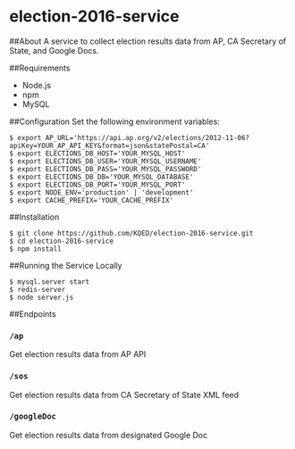 # election-2016-service

##About
A service to collect election results data from AP, CA Secretary of State, and Google Docs.

##Requirements
- Node.js
- npm
- MySQL

##Configuration
Set the following environment variables:
```
$ export AP_URL='https://api.ap.org/v2/elections/2012-11-06?apiKey=YOUR_AP_API_KEY&format=json&statePostal=CA'
$ export ELECTIONS_DB_HOST='YOUR_MYSQL_HOST'
$ export ELECTIONS_DB_USER='YOUR_MYSQL_USERNAME'
$ export ELECTIONS_DB_PASS='YOUR_MYSQL_PASSWORD'
$ export ELECTIONS_DB_DB='YOUR_MYSQL_DATABASE'
$ export ELECTIONS_DB_PORT='YOUR_MYSQL_PORT'
$ export NODE_ENV='production' | 'development'
$ export CACHE_PREFIX='YOUR_CACHE_PREFIX'
```

##Installation
```
$ git clone https://github.com/KQED/election-2016-service.git
$ cd election-2016-service
$ npm install
```

##Running the Service Locally
```
$ mysql.server start
$ redis-server
$ node server.js
```

##Endpoints
### `/ap`
Get election results data from AP API

### `/sos`
Get election results data from CA Secretary of State XML feed

### `/googleDoc`
Get election results data from designated Google Doc




